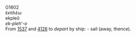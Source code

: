 <body>
  <p>G1602<br>  ἐκπλέω  <br> ekpleō  <br><i>ek-pleh‘-o </i><br>From <a href="g1537.htm">1537</a> and <a href="g4126.htm">4126</a>  to <i>depart</i> by ship: - sail (away, thence).<br></p>
 </body>